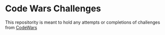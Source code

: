 # Code Wars Challenges
This repositority is meant to hold any attempts or completions of challenges from [CodeWars](www.codewars.com)